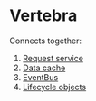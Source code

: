 # Vertebra

Connects together:
1.  [Request service](https://github.com/shaubert/request-service)
2.  [Data cache](https://github.com/shaubert/data-cache)
3.  [EventBus](https://github.com/greenrobot/EventBus)
4.  [Lifecycle objects](https://github.com/shaubert/lifecycle-objects)